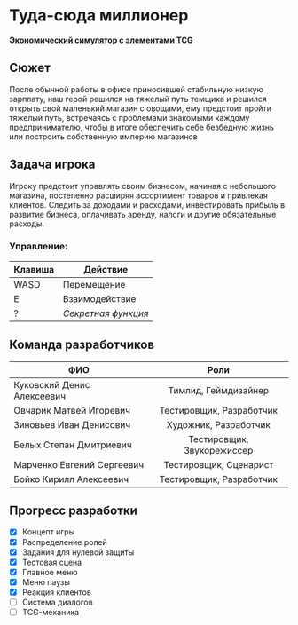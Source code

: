 # Туда-сюда миллионер  
**Экономический симулятор с элементами TCG**  

## Сюжет
После обычной работы в офисе приносившей стабильную низкую зарплату, наш герой решился на тяжелый путь темщика и решился открыть свой маленький магазин с овощами, ему предстоит пройти тяжелый путь, встречаясь с проблемами знакомыми каждому предпринимателю, чтобы в итоге обеспечить себе безбедную жизнь или построить собственную империю магазинов

## Задача игрока
Игроку предстоит управлять своим бизнесом, начиная с небольшого магазина, постепенно расширяя ассортимент товаров и привлекая клиентов. Следить за доходами и расходами, инвестировать прибыль в развитие бизнеса, оплачивать аренду, налоги и другие обязательные расходы.

### Управление:  
| Клавиша | Действие |  
|---------|----------|  
| WASD    | Перемещение |  
| E       | Взаимодействие |  
| ?       | *Секретная функция* |  


## Команда разработчиков  
| ФИО | Роли |  
| --- | :---: |  
| Куковский Денис Алексеевич | Тимлид, Геймдизайнер |  
| Овчарик Матвей Игоревич | Тестировщик, Разработчик |  
| Зиновьев Иван Денисович | Художник, Разработчик |  
| Белых Степан Дмитриевич | Тестировщик, Звукорежиссер |  
| Марченко Евгений Сергеевич | Тестировщик, Сценарист |  
| Бойко Кирилл Алексеевич | Тестировщик, Разработчик |  

## Прогресс разработки  
- [x] Концепт игры  
- [x] Распределение ролей  
- [x] Задания для нулевой защиты  
- [x] Тестовая сцена  
- [x] Главное меню  
- [x] Меню паузы  
- [x] Реакция клиентов
- [ ] Система диалогов  
- [ ] TCG-механика  
